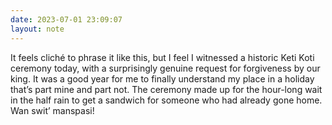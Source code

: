 ```yaml
---
date: 2023-07-01 23:09:07
layout: note
---
```

It feels cliché to phrase it like this, but I feel I witnessed a historic Keti Koti ceremony today, with a surprisingly genuine request for forgiveness by our king. It was a good year for me to finally understand my place in a holiday that’s part mine and part not. The ceremony made up for the hour-long wait in the half rain to get a sandwich for someone who had already gone home. Wan swit’ manspasi!
